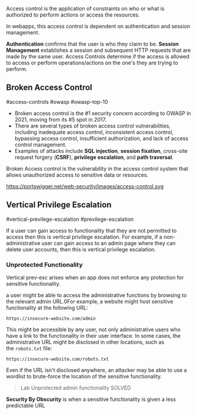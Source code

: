 Access control is the application of constraints on who or what is authorized to perform actions or access the resources.

In webapps, this access control is dependent on authentication and session management.

**Authentication** confirms that the user is who they claim to be.
**Session Management** establishes a session and subsequent HTTP requests that are made by the same user.
Access Controls determine if the access is allowed to access or perform operations/actions on the one's they are trying to perform.
## Broken Access Control
#access-controls #owasp #owasp-top-10

- Broken access control is the #1 security concern according to OWASP in 2021, moving from its #5 spot in 2017.
- There are several types of broken access control vulnerabilities, including inadequate access control, inconsistent access control, bypassing access control, insufficient authorization, and lack of access control management.
- Examples of attacks include **SQL injection**, **session fixation**, cross-site request forgery (**CSRF**), **privilege escalation**, and **path traversal**.

Broken Access control is the vulnerability in the access control system that allows unauthorized access to sensitive data or resources.

https://portswigger.net/web-security/images/access-control.svg

## Vertical Privilege Escalation
#vertical-previlege-escalation #previlege-escalation

If a user can gain access to functionality that they are not permitted to access then this is vertical privilege escalation. For example, if a non-administrative user can gain access to an admin page where they can delete user accounts, then this is vertical privilege escalation.

### Unprotected Functionality

Vertical prev-esc arises when an app does not enforce any protection for sensitive functionality.

a user might be able to access the administrative functions by browsing to the relevant admin URL.0For example, a website might host sensitive functionality at the following URL:

`https://insecure-website.com/admin`

This might be accessible by any user, not only administrative users who have a link to the functionality in their user interface. In some cases, the administrative URL might be disclosed in other locations, such as the `robots.txt` file:

`https://insecure-website.com/robots.txt`

Even if the URL isn't disclosed anywhere, an attacker may be able to use a wordlist to brute-force the location of the sensitive functionality.

> Lab Unprotected admin functionality SOLVED

**Security By Obscurity** is when a sensitive functionality is given a less predictable URL